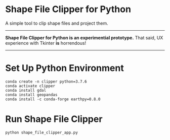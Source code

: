 # Shape File Clipper for Python
A simple tool to clip shape files and project them.

----

**Shape File Clipper for Python is an experimential prototype.**
That said, UX experience with Tkinter **is** horrendous!  

----


# Set Up Python Environment
```shell script
conda create -n clipper python=3.7.6
conda activate clipper
conda install gdal
conda install geopandas
conda install -c conda-forge earthpy=0.8.0
```

# Run Shape File Clipper
```shell script
python shape_file_clipper_app.py
```


